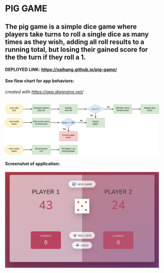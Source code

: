 # PIG GAME

## The pig game is a simple dice game where players take turns to roll a single dice as many times as they wish, adding all roll results to a running total, but losing their gained score for the the turn if they roll a 1. 

#### DEPLOYED LINK: https://xaihang.github.io/pig-game/

#### See flow chart for app behaviors:  
###### created with https://app.diagrams.net/
![app demo image](/pig-game-flowchart.png)

#### Screenshot of application:
![app demo image](/screenshot.png)


